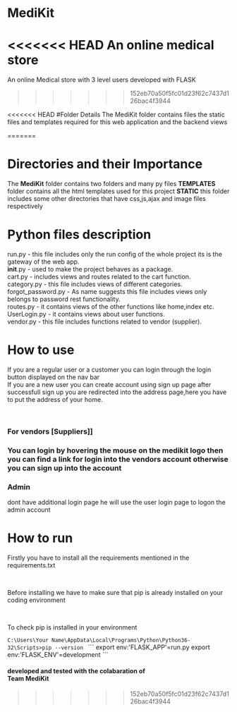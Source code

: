 # MediKit
<<<<<<< HEAD
An online medical store
=======
An online Medical store with 3 level users developed with FLASK
>>>>>>> 152eb70a50f5fc01d23f62c7437d126bac4f3944

<<<<<<< HEAD
#Folder Details
The MediKit folder contains files the static files and templates required for this web application and the backend views

=======
<h1>Directories and their Importance</h1>
The <b>MediKit</b> folder contains two folders and many py files 
<b>TEMPLATES</b> folder contains all the html templates used for this project
<b>STATIC</b> this folder includes some other directories that have css,js,ajax and image files respectively

<h1>Python files description</h1>

run.py  - this file includes only the run config of the whole project its is the gateway of the web app.<br>
__init__.py - used to make the project behaves as a package.<br>
cart.py - includes views and routes related to the cart function.<br>
category.py - this file includes views of different categories.<br>
forgot_password.py  - As name suggests this file includes views only belongs to password rest functionality.<br>
routes.py - it contains views of the other functions like home,index etc.<br>
UserLogin.py  - it contains views about user functions.<br>
vendor.py - this file includes functions related to vendor (supplier).<br>

<h1>How to use </h1>
 <p>If you are a regular user or a customer you can login through the login button displayed on the nav bar<br>
  If you are a new user you can create account using sign up page after successfull sign up you are redirected into the address page,here you have to put the address of your home.</p>
  <br>
  <h3>For vendors [Suppliers]]<h3>
    You can login by hovering the mouse on the medikit logo then you can find a link for login into the vendors account otherwise you can sign up into the account<br>
<h3>Admin</h3> dont have additional login page he will use the user login page to logon the admin account


<h1>How to run</h1>
<p>Firstly you have to install all the requirements mentioned in the requirements.txt</p><br>
<p>Before installing we have to make sure that pip is already installed on your coding environment</p><br>

<p>To check pip is installed in your environment</p>
<code>C:\Users\Your Name\AppData\Local\Programs\Python\Python36-32\Scripts>pip --version </code>
```
export env:'FLASK_APP'=run.py
export env:'FLASK_ENV'=development
```

<h4>developed and tested with the colabaration of
<br>Team MediKit</h4>



>>>>>>> 152eb70a50f5fc01d23f62c7437d126bac4f3944
